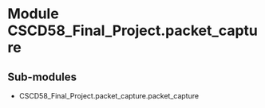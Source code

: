 Module CSCD58_Final_Project.packet_capture
==========================================

Sub-modules
-----------
* CSCD58_Final_Project.packet_capture.packet_capture